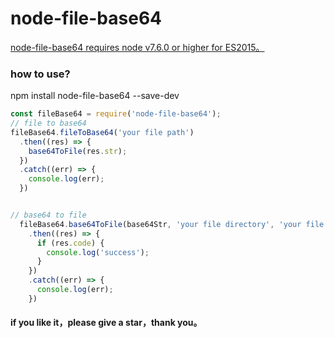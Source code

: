 # node-file-base64

<u>node-file-base64 requires node v7.6.0 or higher for ES2015。</u>

### **how to use?**

npm install  node-file-base64 --save-dev

```javascript
const fileBase64 = require('node-file-base64');
// file to base64
fileBase64.fileToBase64('your file path')
  .then((res) => { 
    base64ToFile(res.str);
  })
  .catch((err) => {
    console.log(err);
  })


// base64 to file
  fileBase64.base64ToFile(base64Str, 'your file directory', 'your file name')
    .then((res) => {
      if (res.code) {
        console.log('success');
      }
    })
    .catch((err) => {
      console.log(err);
    })
```

#### if you like it，please give a star，thank you。
